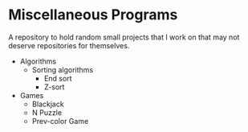 # Miscellaneous Programs
A repository to hold random small projects that I work on that may not deserve repositories for themselves.

- Algorithms
    - Sorting algorithms
        - End sort
        - Z-sort
- Games
    - Blackjack
    - N Puzzle
    - Prev-color Game